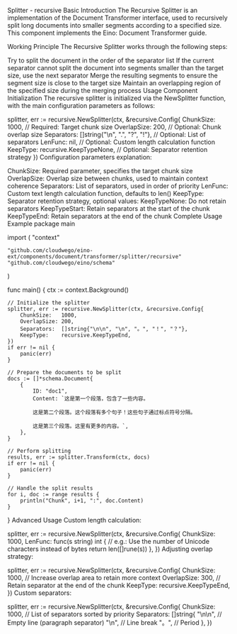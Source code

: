 Splitter - recursive
Basic Introduction
The Recursive Splitter is an implementation of the Document Transformer interface, used to recursively split long documents into smaller segments according to a specified size. This component implements the Eino: Document Transformer guide.

Working Principle
The Recursive Splitter works through the following steps:

Try to split the document in the order of the separator list
If the current separator cannot split the document into segments smaller than the target size, use the next separator
Merge the resulting segments to ensure the segment size is close to the target size
Maintain an overlapping region of the specified size during the merging process
Usage
Component Initialization
The recursive splitter is initialized via the NewSplitter function, with the main configuration parameters as follows:

splitter, err := recursive.NewSplitter(ctx, &recursive.Config{
    ChunkSize:    1000,           // Required: Target chunk size
    OverlapSize:  200,            // Optional: Chunk overlap size
    Separators:   []string{"\n", ".", "?", "!"}, // Optional: List of separators
    LenFunc:      nil,            // Optional: Custom length calculation function
    KeepType:     recursive.KeepTypeNone, // Optional: Separator retention strategy
})
Configuration parameters explanation:

ChunkSize: Required parameter, specifies the target chunk size
OverlapSize: Overlap size between chunks, used to maintain context coherence
Separators: List of separators, used in order of priority
LenFunc: Custom text length calculation function, defaults to len()
KeepType: Separator retention strategy, optional values:
KeepTypeNone: Do not retain separators
KeepTypeStart: Retain separators at the start of the chunk
KeepTypeEnd: Retain separators at the end of the chunk
Complete Usage Example
package main

import (
    "context"
    
    "github.com/cloudwego/eino-ext/components/document/transformer/splitter/recursive"
    "github.com/cloudwego/eino/schema"
)

func main() {
    ctx := context.Background()
    
    // Initialize the splitter
    splitter, err := recursive.NewSplitter(ctx, &recursive.Config{
        ChunkSize:   1000,
        OverlapSize: 200,
        Separators:  []string{"\n\n", "\n", "。", "！", "？"},
        KeepType:    recursive.KeepTypeEnd,
    })
    if err != nil {
        panic(err)
    }
    
    // Prepare the documents to be split
    docs := []*schema.Document{
        {
            ID: "doc1",
            Content: `这是第一个段落，包含了一些内容。
            
            这是第二个段落。这个段落有多个句子！这些句子通过标点符号分隔。
            
            这是第三个段落。这里有更多的内容。`,
        },
    }
    
    // Perform splitting
    results, err := splitter.Transform(ctx, docs)
    if err != nil {
        panic(err)
    }
    
    // Handle the split results
    for i, doc := range results {
        println("Chunk", i+1, ":", doc.Content)
    }
}
Advanced Usage
Custom length calculation:

splitter, err := recursive.NewSplitter(ctx, &recursive.Config{
    ChunkSize: 1000,
    LenFunc: func(s string) int {
        // e.g.: Use the number of Unicode characters instead of bytes
        return len([]rune(s))
    },
})
Adjusting overlap strategy:

splitter, err := recursive.NewSplitter(ctx, &recursive.Config{
    ChunkSize:   1000,
    // Increase overlap area to retain more context
    OverlapSize: 300,
    // Retain separator at the end of the chunk
    KeepType:    recursive.KeepTypeEnd,
})
Custom separators:

splitter, err := recursive.NewSplitter(ctx, &recursive.Config{
    ChunkSize: 1000,
    // List of separators sorted by priority
    Separators: []string{
        "\n\n",     // Empty line (paragraph separator)
        "\n",       // Line break
        "。",       // Period
    },
})